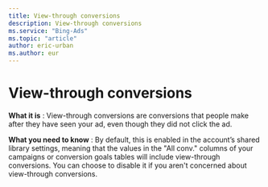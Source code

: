 ```yaml
---
title: View-through conversions
description: View-through conversions
ms.service: "Bing-Ads"
ms.topic: "article"
author: eric-urban
ms.author: eur
---
```


# View-through conversions

**What it is** : View-through conversions are conversions that people make after they have seen your ad, even though they did not click the ad.

**What you need to know** : By default, this is enabled in the account’s shared library settings, meaning that the values in the "All conv." columns of your campaigns or conversion goals tables will include view-through conversions. You can choose to disable it if you aren't concerned about view-through conversions.


